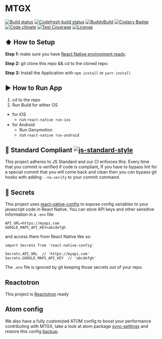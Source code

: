 # MTGX
[![Build status](https://ci.appveyor.com/api/projects/status/bhxbk35x0ni3u679?svg=true)](https://ci.appveyor.com/project/eduardomoroni/mtgx)
[![Codefresh build status]( https://g.codefresh.io/api/badges/build?repoOwner=eduardomoroni&repoName=mtgx&branch=master&pipelineName=mtgx-pipeline&accountName=eduardomoroni&type=cf-1)]( https://g.codefresh.io/repositories/eduardomoroni/mtgx/builds?filter=trigger:build;branch:master;service:589cb2ba8f6965010014edd7~mtgx-pipeline)
[![BuddyBuild](https://dashboard.buddybuild.com/api/statusImage?appID=589b3f3345295901002c525a&branch=master&build=latest)](https://dashboard.buddybuild.com/apps/589b3f3345295901002c525a/build/latest?branch=master)
[![Codacy Badge](https://api.codacy.com/project/badge/Grade/e74a0351ec794f2a9eda900f3e79893f)](https://www.codacy.com/app/eduardomoroni/mtgx?utm_source=github.com&amp;utm_medium=referral&amp;utm_content=eduardomoroni/mtgx&amp;utm_campaign=Badge_Grade)
[![Code climate](https://codeclimate.com/github/eduardomoroni/mtgx/badges/gpa.svg)](https://codeclimate.com/github/eduardomoroni/mtgx)
[![Test Coverage](https://codeclimate.com/github/eduardomoroni/mtgx/badges/coverage.svg)](https://codeclimate.com/github/eduardomoroni/mtgx/coverage)
[![License](https://img.shields.io/badge/license-MIT-green.svg?style=flat)](https://github.com/eduardomoroni/mtgx/blob/master/LICENSE)

## :arrow_up: How to Setup

**Step 1:** make sure you have [React Native environment ready](https://facebook.github.io/react-native/docs/getting-started.htmlw).

**Step 2:** git clone this repo && cd to the cloned repo:

**Step 3:** Install the Application with `npm install` or `yarn install`


## :arrow_forward: How to Run App

1. cd to the repo
2. Run Build for either OS
  * for iOS
    * run `react-native run-ios`
  * for Android
    * Run Genymotion
    * run `react-native run-android`

## :no_entry_sign: Standard Compliant [![js-standard-style](https://img.shields.io/badge/code%20style-standard-brightgreen.svg?style=flat)](http://standardjs.com/)

This project adheres to JS Standard and our CI enforces this. Every time that you commit is verified if code is compliant, If you have to bypass lint for a special commit that you will come back and clean then you can bypass git hooks with adding `--no-verify` to your commit command.

## :closed_lock_with_key: Secrets

This project uses [react-native-config](https://github.com/luggit/react-native-config) to expose config variables to your javascript code in React Native. You can store API keys
and other sensitive information in a `.env` file:

```
API_URL=https://myapi.com
GOOGLE_MAPS_API_KEY=abcdefgh
```

and access them from React Native like so:

```
import Secrets from 'react-native-config'

Secrets.API_URL  // 'https://myapi.com'
Secrets.GOOGLE_MAPS_API_KEY  // 'abcdefgh'
```

The `.env` file is ignored by git keeping those secrets out of your repo.

## Reactotron
This project is [Reactotron](https://github.com/infinitered/reactotron) ready

## Atom config
We also have a fully customized ATOM config to boost your performance contributing with MTGX, take a look at atom package [sync-settings](https://atom.io/packages/sync-settings) and restore this config [backup](https://gist.github.com/eduardomoroni/a932ad447f9e1dbcd638de0b35b6b65e).
